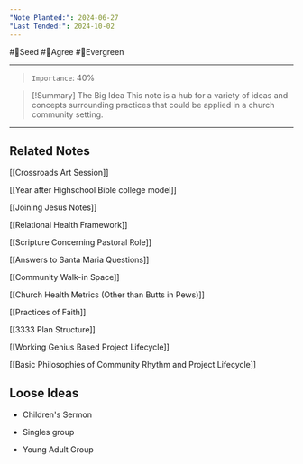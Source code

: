 ```yaml
---
"Note Planted:": 2024-06-27
"Last Tended:": 2024-10-02
---
```

#🌱Seed  #🙂Agree  #🌲Evergreen 
****
>`Importance`: 40%


> [!Summary] The Big Idea
> This note is a hub for a variety of ideas and concepts surrounding practices that could be applied in a church community setting.

* * *

## Related Notes 
[[Crossroads Art Session]]

[[Year after Highschool Bible college model]]

[[Joining Jesus Notes]]

[[Relational Health Framework]]

[[Scripture Concerning Pastoral Role]]

[[Answers to Santa Maria Questions]]

[[Community Walk-in Space]]

[[Church Health Metrics (Other than Butts in Pews)]]

[[Practices of Faith]]

[[3333 Plan Structure]]

[[Working Genius Based Project Lifecycle]]

[[Basic Philosophies of Community Rhythm and Project Lifecycle]]

## Loose Ideas 

- Children's Sermon

- Singles group

- Young Adult Group